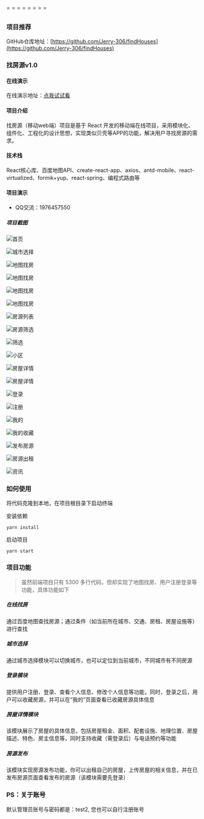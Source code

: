  :star:  :star:  :star:  :star:  :star: :star:  :star:  :star:  

### 项目推荐


GitHub仓库地址：[https://github.com/Jerry-306/findHouses](https://github.com/Jerry-306/findHouses)


### 找房源v1.0

#### 在线演示

在线演示地址：[点我试试看](https://jerry-306.github.io)

#### 项目介绍
找房源（移动web端）项目是基于 React 开发的移动端在线项目，采用模块化、组件化、工程化的设计思想，实现类似贝壳等APP的功能，解决用户寻找房源的需求。


#### 技术栈
React核心库、百度地图API、create-react-app、axios、antd-mobile、react-virtualized、formik+yup、react-spring、编程式路由等


#### 项目演示
- QQ交流：1976457550

##### 项目截图

![首页](img-folder/images/首页.jpg)

![城市选择](img-folder/images/城市选择.jpg)

![地图找房](img-folder/images/地图找房1.png)

![地图找房](img-folder/images/地图找房2.jpg)

![地图找房](img-folder/images/地图找房3.png)

![地图找房](img-folder/images/地图找房4.jpg)

![房源列表](img-folder/images/房源列表页面.jpg)

![房源筛选](img-folder/images/房屋筛选功能.jpg)

![筛选](img-folder/images/房屋筛选.jpg)

![小区](img-folder/images/搜素小区.png)

![房屋详情](img-folder/images/房屋详情.jpg)

![房屋详情](img-folder/images/房屋详情1.jpg) 

![登录](img-folder/images/登录.jpg)

![注册](img-folder/images/账号注册.png)

![我的](img-folder/images/我的.jpg) 

![我的收藏](img-folder/images/我的收藏.jpg)

![发布房源](img-folder/images/发布房源.png) 

![房源出租](img-folder/images/我的出租.jpg)

![资讯](img-folder/images/最新资讯.jpg)

### 如何使用

将代码克隆到本地，在项目根目录下启动终端

安装依赖
```
yarn install
```

启动项目
```
yarn start
```


### 项目功能

> 虽然前端项目只有 5300 多行代码，但却实现了地图找房、用户注册登录等功能，具体功能如下

##### 在线找房
通过百度地图查找房源；通过条件（如当前所在城市、交通、房租、房屋设施等）进行查找

##### 城市选择
通过城市选择模块可以切换城市，也可以定位到当前城市，不同城市有不同房源

##### 登录模块
提供用户注册、登录、查看个人信息、修改个人信息等功能，同时，登录之后，用户可以收藏房源，并可以在“我的”页面查看已收藏房源具体信息

##### 房屋详情模块
该模块展示了房屋的具体信息，包括房屋租金、面积、配套设施、地理位置、房屋描述、特色、房主信息等，同时支持收藏（需登录后）与电话预约等功能

##### 房源发布
该模块实现房源发布功能，你可以出租自己的房屋，上传房屋的相关信息，并在已发布房源页面查看发布的房源（该模块需要先登录）

### PS：关于账号
默认管理员账号与密码都是：test2, 您也可以自行注册账号
